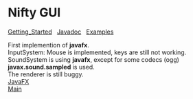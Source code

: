 # Nifty GUI

[Getting_Started](../documentation/Getting_Started.md) &nbsp; [Javadoc](../documentation/Getting_Started.md) &nbsp; [Examples](../documentation/Examples.md)

First implemention of **javafx**.
<br>InputSystem: Mouse is implemented, keys are still not working.
<br>SoundSystem is using **javafx**, except for some codecs (ogg) **javax.sound.sampled** is used.
<br>The renderer is still buggy.
<br>[JavaFX](https://openjfx.io/)
<br>[Main](../README.md)
